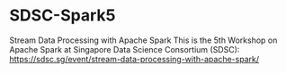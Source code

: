 # SDSC-Spark5
Stream Data Processing with Apache Spark 
This is the 5th Workshop on Apache Spark at Singapore Data Science Consortium (SDSC): https://sdsc.sg/event/stream-data-processing-with-apache-spark/ 
